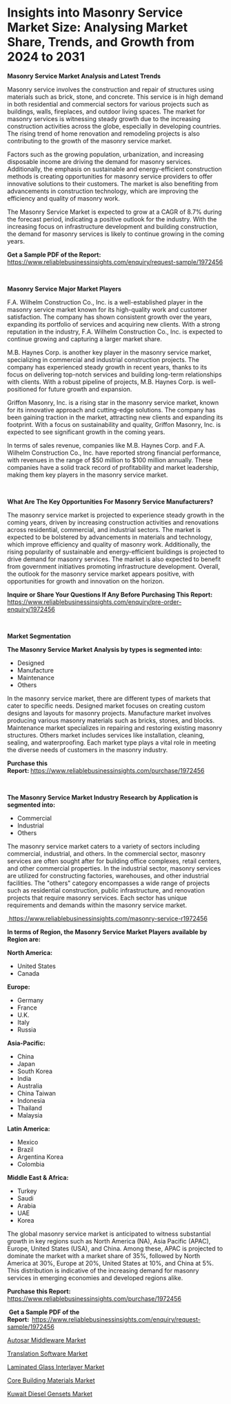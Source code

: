 <p><h1>Insights into Masonry Service Market Size: Analysing Market Share, Trends, and Growth from 2024 to 2031</h1></p><p><strong>Masonry Service Market Analysis and Latest Trends</strong></p>
<p><p>Masonry service involves the construction and repair of structures using materials such as brick, stone, and concrete. This service is in high demand in both residential and commercial sectors for various projects such as buildings, walls, fireplaces, and outdoor living spaces. The market for masonry services is witnessing steady growth due to the increasing construction activities across the globe, especially in developing countries. The rising trend of home renovation and remodeling projects is also contributing to the growth of the masonry service market.</p><p>Factors such as the growing population, urbanization, and increasing disposable income are driving the demand for masonry services. Additionally, the emphasis on sustainable and energy-efficient construction methods is creating opportunities for masonry service providers to offer innovative solutions to their customers. The market is also benefiting from advancements in construction technology, which are improving the efficiency and quality of masonry work.</p><p>The Masonry Service Market is expected to grow at a CAGR of 8.7% during the forecast period, indicating a positive outlook for the industry. With the increasing focus on infrastructure development and building construction, the demand for masonry services is likely to continue growing in the coming years.</p></p>
<p><strong>Get a Sample PDF of the Report:&nbsp;</strong> <a href="https://www.reliablebusinessinsights.com/enquiry/request-sample/1972456">https://www.reliablebusinessinsights.com/enquiry/request-sample/1972456</a></p>
<p>&nbsp;</p>
<p><strong>Masonry Service Major Market Players</strong></p>
<p><p>F.A. Wilhelm Construction Co., Inc. is a well-established player in the masonry service market known for its high-quality work and customer satisfaction. The company has shown consistent growth over the years, expanding its portfolio of services and acquiring new clients. With a strong reputation in the industry, F.A. Wilhelm Construction Co., Inc. is expected to continue growing and capturing a larger market share.</p><p>M.B. Haynes Corp. is another key player in the masonry service market, specializing in commercial and industrial construction projects. The company has experienced steady growth in recent years, thanks to its focus on delivering top-notch services and building long-term relationships with clients. With a robust pipeline of projects, M.B. Haynes Corp. is well-positioned for future growth and expansion.</p><p>Griffon Masonry, Inc. is a rising star in the masonry service market, known for its innovative approach and cutting-edge solutions. The company has been gaining traction in the market, attracting new clients and expanding its footprint. With a focus on sustainability and quality, Griffon Masonry, Inc. is expected to see significant growth in the coming years.</p><p>In terms of sales revenue, companies like M.B. Haynes Corp. and F.A. Wilhelm Construction Co., Inc. have reported strong financial performance, with revenues in the range of $50 million to $100 million annually. These companies have a solid track record of profitability and market leadership, making them key players in the masonry service market.</p></p>
<p>&nbsp;</p>
<p><strong>What Are The Key Opportunities For Masonry Service Manufacturers?</strong></p>
<p><p>The masonry service market is projected to experience steady growth in the coming years, driven by increasing construction activities and renovations across residential, commercial, and industrial sectors. The market is expected to be bolstered by advancements in materials and technology, which improve efficiency and quality of masonry work. Additionally, the rising popularity of sustainable and energy-efficient buildings is projected to drive demand for masonry services. The market is also expected to benefit from government initiatives promoting infrastructure development. Overall, the outlook for the masonry service market appears positive, with opportunities for growth and innovation on the horizon.</p></p>
<p><strong>Inquire or Share Your Questions If Any Before Purchasing This Report:</strong> <a href="https://www.reliablebusinessinsights.com/enquiry/pre-order-enquiry/1972456">https://www.reliablebusinessinsights.com/enquiry/pre-order-enquiry/1972456</a></p>
<p>&nbsp;</p>
<p><strong>Market Segmentation</strong></p>
<p><strong>The Masonry Service Market Analysis by types is segmented into:</strong></p>
<p><ul><li>Designed</li><li>Manufacture</li><li>Maintenance</li><li>Others</li></ul></p>
<p><p>In the masonry service market, there are different types of markets that cater to specific needs. Designed market focuses on creating custom designs and layouts for masonry projects. Manufacture market involves producing various masonry materials such as bricks, stones, and blocks. Maintenance market specializes in repairing and restoring existing masonry structures. Others market includes services like installation, cleaning, sealing, and waterproofing. Each market type plays a vital role in meeting the diverse needs of customers in the masonry industry.</p></p>
<p><strong>Purchase this Report:&nbsp;</strong><a href="https://www.reliablebusinessinsights.com/purchase/1972456">https://www.reliablebusinessinsights.com/purchase/1972456</a></p>
<p>&nbsp;</p>
<p><strong>The Masonry Service Market Industry Research by Application is segmented into:</strong></p>
<p><ul><li>Commercial</li><li>Industrial</li><li>Others</li></ul></p>
<p><p>The masonry service market caters to a variety of sectors including commercial, industrial, and others. In the commercial sector, masonry services are often sought after for building office complexes, retail centers, and other commercial properties. In the industrial sector, masonry services are utilized for constructing factories, warehouses, and other industrial facilities. The "others" category encompasses a wide range of projects such as residential construction, public infrastructure, and renovation projects that require masonry services. Each sector has unique requirements and demands within the masonry service market.</p></p>
<p><a href="https://www.reliablebusinessinsights.com/masonry-service-r1972456">&nbsp;https://www.reliablebusinessinsights.com/masonry-service-r1972456</a></p>
<p><strong>In terms of Region, the Masonry Service Market Players available by Region are:</strong></p>
<p>
    <p> <strong> North America: </strong>
        <ul>
            <li>United States</li>
            <li>Canada</li>
        </ul>
        </p> 
    <p> <strong> Europe: </strong>
        <ul>
            <li>Germany</li>
            <li>France</li>
            <li>U.K.</li>
            <li>Italy</li>
            <li>Russia</li>
        </ul>
        </p> 
    <p> <strong> Asia-Pacific: </strong>
        <ul>
            <li>China</li>
            <li>Japan</li>
            <li>South Korea</li>
            <li>India</li>
            <li>Australia</li>
            <li>China Taiwan</li>
            <li>Indonesia</li>
            <li>Thailand</li>
            <li>Malaysia</li>
        </ul>
        </p> 
    <p> <strong> Latin America: </strong>
        <ul>
            <li>Mexico</li>
            <li>Brazil</li>
            <li>Argentina Korea</li>
            <li>Colombia</li>
        </ul>
        </p> 
    <p> <strong> Middle East & Africa: </strong>
        <ul>
            <li>Turkey</li>
            <li>Saudi</li>
            <li>Arabia</li>
            <li>UAE</li>
            <li>Korea</li>
        </ul>
    </p>
    </p>
<p><p>The global masonry service market is anticipated to witness substantial growth in key regions such as North America (NA), Asia Pacific (APAC), Europe, United States (USA), and China. Among these, APAC is projected to dominate the market with a market share of 35%, followed by North America at 30%, Europe at 20%, United States at 10%, and China at 5%. This distribution is indicative of the increasing demand for masonry services in emerging economies and developed regions alike.</p></p>
<p><strong>Purchase this Report: </strong><a href="https://www.reliablebusinessinsights.com/purchase/1972456">https://www.reliablebusinessinsights.com/purchase/1972456</a></p>
<p>&nbsp;<strong>Get a Sample PDF of the Report:&nbsp;&nbsp;</strong><a href="https://www.reliablebusinessinsights.com/enquiry/request-sample/1972456">https://www.reliablebusinessinsights.com/enquiry/request-sample/1972456</a></p>
<p><strong></strong></p>
<p><p><a href="https://github.com/btwcqfvq34/Market-Research-Report-List-1/blob/main/autosar-middleware-market.md">Autosar Middleware Market</a></p><p><a href="https://github.com/nicoletavirag/Market-Research-Report-List-4/blob/main/translation-software-market.md">Translation Software Market</a></p><p><a href="https://www.linkedin.com/pulse/global-laminated-glass-interlayer-market-share-growth-opportunities-2p65c">Laminated Glass Interlayer Market</a></p><p><a href="https://www.linkedin.com/pulse/core-building-materials-market-size-share-trends-analysis-report-jmwsc">Core Building Materials Market</a></p><p><a href="https://issuu.com/reportprime-2/docs/kuwait-diesel-gensets-market-size-2030.pptx">Kuwait Diesel Gensets Market</a></p></p>